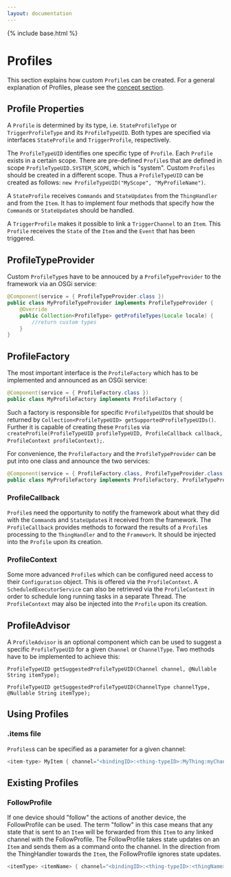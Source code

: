 ```yaml
---
layout: documentation
---
```


{% include base.html %}

# Profiles

This section explains how custom `Profile`s can be created.
For a general explanation of Profiles, please see the [concept section](../../concepts/profiles.html).

## Profile Properties

A `Profile` is determined by its type, i.e. `StateProfileType` or `TriggerProfileType` and its `ProfileTypeUID`.
Both types are specified via interfaces `StateProfile` and `TriggerProfile`, respectively.

The `ProfileTypeUID` identifies one specific type of `Profile`.
Each `Profile` exists in a certain scope.
There are pre-defined `Profile`s that are defined in scope `ProfileTypeUID.SYSTEM_SCOPE`, which is "system".
Custom `Profiles` should be created in a different scope.
Thus a `ProfileTypeUID` can be created as follows: `new ProfileTypeUID("MyScope", "MyProfileName")`.

A `StateProfile` receives `Commands` and `StateUpdates` from the `ThingHandler` and from the `Item`.
It has to implement four methods that specify how the `Command`s or `StateUpdate`s should be handled.

A `TriggerProfile` makes it possible to link a `TriggerChannel` to an `Item`.
This `Profile` receives the `State` of the `Item` and the `Event` that has been triggered.

## ProfileTypeProvider

Custom `ProfileType`s have to be annouced by a `ProfileTypeProvider` to the framework via an OSGi service:

```java
@Component(service = { ProfileTypeProvider.class })
public class MyProfileTypeProvider implements ProfileTypeProvider {
    @Override
    public Collection<ProfileType> getProfileTypes(Locale locale) {
        //return custom types
    }
}
```

## ProfileFactory

The most important interface is the `ProfileFactory` which has to be implemented and announced as an OSGi service:

```java
@Component(service = { ProfileFactory.class })
public class MyProfileFactory implements ProfileFactory {
```

Such a factory is responsible for specific `ProfileTypeUID`s that should be returned by `Collection<ProfileTypeUID> getSupportedProfileTypeUIDs()`.
Further it is capable of creating these `Profile`s via `createProfile(ProfileTypeUID profileTypeUID, ProfileCallback callback, ProfileContext profileContext);`.

For convenience, the `ProfileFactory` and the `ProfileTypeProvider` can be put into one class and announce the two services:

```java
@Component(service = { ProfileFactory.class, ProfileTypeProvider.class })
public class MyProfileFactory implements ProfileFactory, ProfileTypeProvider {
```

### ProfileCallback

`Profile`s need the opportunity to notify the framework about what they did with the `Command`s and `StateUpdate`s it received from the framework.
The `ProfileCallback` provides methods to forward the results of a `Profile`s processing to the `ThingHandler` and to the `Framework`.
It should be injected into the `Profile` upon its creation.

### ProfileContext

Some more advanced `Profile`s which can be configured need access to their `Configuration` object.
This is offered via the `ProfileContext`.
A `ScheduledExecutorService` can also be retrieved via the `ProfileContext` in order to schedule long running tasks in a separate Thread.
The `ProfileContext` may also be injected into the `Profile` upon its creation.

## ProfileAdvisor

A `ProfileAdvisor` is an optional component which can be used to suggest a specific `ProfileTypeUID` for a given `Channel` or `ChannelType`.
Two methods have to be implemented to achieve this:

`ProfileTypeUID getSuggestedProfileTypeUID(Channel channel, @Nullable String itemType);`

`ProfileTypeUID getSuggestedProfileTypeUID(ChannelType channelType, @Nullable String itemType);`

## Using Profiles

### .items file

`Profiles`s can be specified as a parameter for a given channel:

```java
<item-type> MyItem { channel="<bindingID>:<thing-typeID>:MyThing:myChannel"[profile="MyScope:MyProfile"]}
```

## Existing Profiles

### FollowProfile

If one device should "follow" the actions of another device, the FollowProfile can be used. The term "follow" in this case means that any state that is sent to an `Item` will be forwarded from this `Item` to any linked channel with the FollowProfile. The FollowProfile takes state updates on an `Item` and sends them as a command onto the channel. In the direction from the ThingHandler towards the `Item`, the FollowProfile ignores state updates.

```java
<itemType> <itemName> { channel="<bindingID>:<thing-typeID>:<thingName>:<channelName>", channel="<bindingID>:<thing-typeID>:<thingName>:<followChannelName>"[profile="follow"]"}
```
